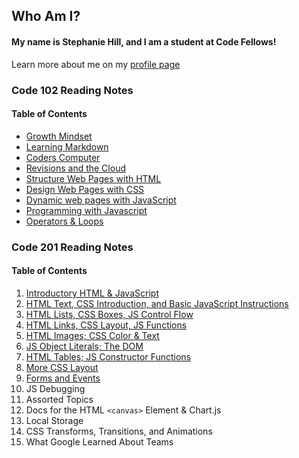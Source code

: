 ## Who Am I?

#### My name is Stephanie Hill, and I am a student at Code Fellows!


Learn more about me on my [profile page](https://github.com/stephnitis)

### Code 102 Reading Notes
#### Table of Contents

- [Growth Mindset](./code102/GrowthMindset.md)
- [Learning Markdown](./code102/markdown.md)
- [Coders Computer](./code102/CodersComputer.md)
- [Revisions and the Cloud](./code102/RevisionsandtheCloud.md)
- [Structure Web Pages with HTML](./code102/htmlstructure.md)
- [Design Web Pages with CSS](./code102/cssdesign.md)
- [Dynamic web pages with JavaScript](./code102/jsnotes.md)
- [Programming with Javascript](./code102/programwjs.md)
- [Operators & Loops](./code102/operatorsnloops.md)

### Code 201 Reading Notes
#### Table of Contents

1. [Introductory HTML & JavaScript](./code201/class-01.md)
2. [HTML Text, CSS Introduction, and Basic JavaScript Instructions](./code201/class-02.md)
3. [HTML Lists, CSS Boxes, JS Control Flow](./code201/class-03.md)
4. [HTML Links, CSS Layout, JS Functions](./code201/class-04.md)
5. [HTML Images; CSS Color & Text](./code201/class-05.md)
6. [JS Object Literals; The DOM](./code201/class-06.md)
7. [HTML Tables; JS Constructor Functions](./code201/class-07.md)
8. [More CSS Layout](./code201/class-08.md)
9. [Forms and Events](./code201/class-09.md)
10. JS Debugging
11. Assorted Topics
12. Docs for the HTML `<canvas>` Element & Chart.js
13. Local Storage
14. CSS Transforms, Transitions, and Animations
15. What Google Learned About Teams
